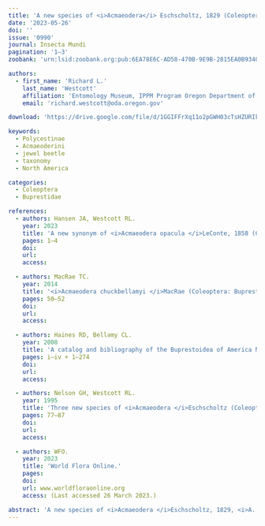 ```yaml
---
title: 'A new species of <i>Acmaeodera</i> Eschscholtz, 1829 (Coleoptera: Buprestidae) from southern Nevada, USA'
date: '2023-05-26'
doi: ''
issue: '0990'
journal: Insecta Mundi
pagination: '1–3'
zoobank: 'urn:lsid:zoobank.org:pub:6EA78E6C-AD58-470B-9E9B-2815EA0B9340'

authors:
  - first_name: 'Richard L.'
    last_name: 'Westcott'
    affiliation: 'Entomology Museum, IPPM Program Oregon Department of Agriculture 635 Capitol NE Salem, OR 97301 USA'
    email: 'richard.westcott@oda.oregon.gov'

download: 'https://drive.google.com/file/d/1GGIFFrXq11o2pGWH03cTsHZURIkgQvGT'

keywords:
  - Polycestinae
  - Acmaeoderini
  - jewel beetle
  - taxonomy
  - North America

categories:
  - Coleoptera
  - Buprestidae

references:
  - authors: Hansen JA, Westcott RL.
    year: 2023
    title: 'A new synonym of <i>Acmaeodera opacula </i>LeConte, 1858 (Coleoptera: Buprestidae) and lectotype designations for <i>Acmaeodera amabilis </i>Horn, 1878 and <i>Acmaeodera disjuncta </i>Fall, 1899. Insecta Mundi 0984'
    pages: 1–4
    doi: 
    url: 
    access: 

  - authors: MacRae TC.
    year: 2014
    title: '<i>Acmaeodera chuckbellamyi </i>MacRae (Coleoptera: Buprestidae: Acmaeoderini), a new species from Arizona, USA. The Coleopterists Bulletin 68(1)'
    pages: 50–52
    doi: 
    url: 
    access: 

  - authors: Haines RD, Bellamy CL.
    year: 2008
    title: 'A catalog and bibliography of the Buprestoidea of America North of Mexico. The Coleopterists Society, Special Publication 4'
    pages: i–iv + 1–274
    doi: 
    url: 
    access: 

  - authors: Nelson GH, Westcott RL.
    year: 1995
    title: 'Three new species of <i>Acmaeodera </i>Eschscholtz (Coleoptera: Buprestidae) from the United States and Mexico. The Coleopterists Bulletin 49(1)'
    pages: 77–87
    doi: 
    url: 
    access: 

  - authors: WFO.
    year: 2023
    title: 'World Flora Online.'
    pages: 
    doi: 
    url: www.worldfloraonline.org
    access: (Last accessed 26 March 2023.)

abstract: 'A new species of <i>Acmaeodera </i>Eschscholtz, 1829, <i>A. raschkoi </i>Westcott (Coleoptera: Buprestidae), is described from southern Nevada, USA, and compared to four other species in the genus. Its habitat and means of capture are discussed in detail.'
---
```

